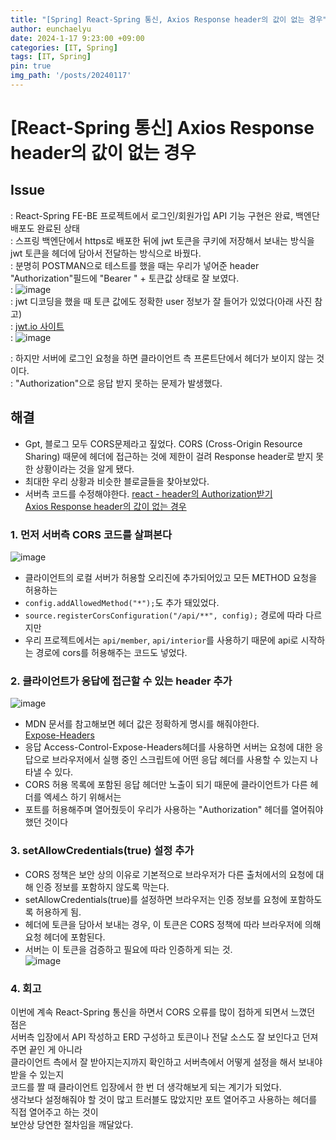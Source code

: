 ```yaml
---
title: "[Spring] React-Spring 통신, Axios Response header의 값이 없는 경우"
author: eunchaelyu
date: 2024-1-17 9:23:00 +09:00
categories: [IT, Spring]
tags: [IT, Spring]
pin: true
img_path: '/posts/20240117'
---
```



#  [React-Spring 통신] Axios Response header의 값이 없는 경우   

## **Issue**           
  :  React-Spring FE-BE 프로젝트에서 로그인/회원가입 API 기능 구현은 완료, 백엔단 배포도 완료된 상태             
  :  스프링 백엔단에서 https로 배포한 뒤에 jwt 토큰을 쿠키에 저장해서 보내는 방식을 jwt 토큰을 헤더에 담아서 전달하는 방식으로 바꿨다.            
  :  분명히 POSTMAN으로 테스트를 했을 때는 우리가 넣어준 header "Authorization"필드에 "Bearer " + 토큰값 상태로 잘 보였다.            
  :  ![image](https://github.com/eunchaelyu/eunchaelyu.github.io/assets/119996957/61ca050a-0812-478d-933d-ecec01349f9e)    
  :  jwt 디코딩을 했을 때 토큰 값에도 정확한 user 정보가 잘 들어가 있었다(아래 사진 참고)     
  :  [jwt.io 사이트](https://jwt.io/)    
  :  ![image](https://github.com/eunchaelyu/eunchaelyu.github.io/assets/119996957/c0ab16bb-a58e-47b2-982b-763f6c90e5a1) 

  :  하지만 서버에 로그인 요청을 하면 클라이언트 측 프론트단에서 헤더가 보이지 않는 것이다.     
  :  "Authorization"으로 응답 받지 못하는 문제가 발생했다.    


## 해결 
- Gpt, 블로그 모두 CORS문제라고 짚었다.  CORS (Cross-Origin Resource Sharing) 때문에 헤더에 접근하는 것에 제한이 걸려 Response header로 받지 못한 상황이라는 것을 알게 됐다.
- 최대한 우리 상황과 비슷한 블로글들을 찾아보았다.
- 서버측 코드를 수정해야한다.
[react - header의 Authorization받기](https://kingchan223.tistory.com/230)    
[Axios Response header의 값이 없는 경우](https://bogmong.tistory.com/5)    


### 1. 먼저 서버측 CORS 코드를 살펴본다    
![image](https://github.com/eunchaelyu/eunchaelyu.github.io/assets/119996957/1b489636-c17a-431a-9e48-07a351ecb74c)        
- 클라이언트의 로컬 서버가 허용할 오리진에 추가되어있고 모든 METHOD 요청을 허용하는    
- ```config.addAllowedMethod("*");```도 추가 돼있었다.        
- ```source.registerCorsConfiguration("/api/**", config);``` 경로에 따라 다르지만        
- 우리 프로젝트에서는 ```api/member```, ```api/interior```를 사용하기 때문에 api로 시작하는 경로에 cors를 허용해주는 코드도 넣었다.    
    
### 2. 클라이언트가 응답에 접근할 수 있는 header 추가    
![image](https://github.com/eunchaelyu/eunchaelyu.github.io/assets/119996957/60d02076-4423-4b90-b990-4354128da71b)    
- MDN 문서를 참고해보면 헤더 값은 정확하게 명시를 해줘야한다.    
[Expose-Headers](https://developer.mozilla.org/en-US/docs/Web/HTTP/Headers/Access-Control-Expose-Headers)    
- 응답 Access-Control-Expose-Headers헤더를 사용하면 서버는 요청에 대한 응답으로 브라우저에서 실행 중인 스크립트에 어떤 응답 헤더를 사용할 수 있는지 나타낼 수 있다.        
- CORS 허용 목록에 포함된 응답 헤더만 노출이 되기 때문에 클라이언트가 다른 헤더를 엑세스 하기 위해서는            
- 포트를 허용해주며 열어줬듯이 우리가 사용하는 "Authorization" 헤더를 열어줘야 했던 것이다        


### 3. **setAllowCredentials(true)** 설정 추가
- CORS 정책은 보안 상의 이유로 기본적으로 브라우저가 다른 출처에서의 요청에 대해 인증 정보를 포함하지 않도록 막는다.            
- setAllowCredentials(true)를 설정하면 브라우저는 인증 정보를 요청에 포함하도록 허용하게 됨.            
- 헤더에 토큰을 담아서 보내는 경우, 이 토큰은 CORS 정책에 따라 브라우저에 의해 요청 헤더에 포함된다.             
- 서버는 이 토큰을 검증하고 필요에 따라 인증하게 되는 것.  
![image](https://github.com/eunchaelyu/eunchaelyu.github.io/assets/119996957/7938294d-df07-4636-b942-b99ab3642983)


### 4. 회고    
이번에 계속 React-Spring 통신을 하면서 CORS 오류를 많이 접하게 되면서 느꼈던 점은        
서버측 입장에서 API 작성하고 ERD 구성하고 토큰이나 전달 소스도 잘 보인다고 던져주면 끝인 게 아니라    
클라이언트 측에서 잘 받아지는지까지 확인하고 서버측에서 어떻게 설정을 해서 보내야 받을 수 있는지     
코드를 짤 때 클라이언트 입장에서 한 번 더 생각해보게 되는 계기가 되었다.        
생각보다 설정해줘야 할 것이 많고 트러블도 많았지만 포트 열어주고 사용하는 헤더를 직접 열어주고 하는 것이         
보안상 당연한 절차임을 깨달았다.    
  
  
